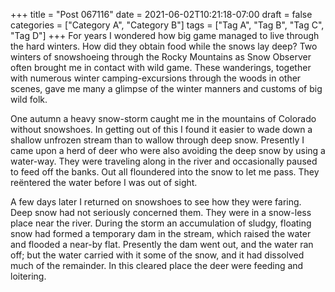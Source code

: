 +++
title = "Post 067116"
date = 2021-06-02T10:21:18-07:00
draft = false
categories = ["Category A", "Category B"]
tags = ["Tag A", "Tag B", "Tag C", "Tag D"]
+++
For years I wondered how big game managed to live through the hard winters. How did they obtain food while the snows lay deep? Two winters of snowshoeing through the Rocky Mountains as Snow Observer often brought me in contact with wild game. These wanderings, together with numerous winter camping-excursions through the woods in other scenes, gave me many a glimpse of the winter manners and customs of big wild folk.

One autumn a heavy snow-storm caught me in the mountains of Colorado without snowshoes. In getting out of this I found it easier to wade down a shallow unfrozen stream than to wallow through deep snow. Presently I came upon a herd of deer who were also avoiding the deep snow by using a water-way. They were traveling along in the river and occasionally paused to feed off the banks. Out all floundered into the snow to let me pass. They reëntered the water before I was out of sight.

A few days later I returned on snowshoes to see how they were faring. Deep snow had not seriously concerned them. They were in a snow-less place near the river. During the storm an accumulation of sludgy, floating snow had formed a temporary dam in the stream, which raised the water and flooded a near-by flat. Presently the dam went out, and the water ran off; but the water carried with it some of the snow, and it had dissolved much of the remainder. In this cleared place the deer were feeding and loitering.
